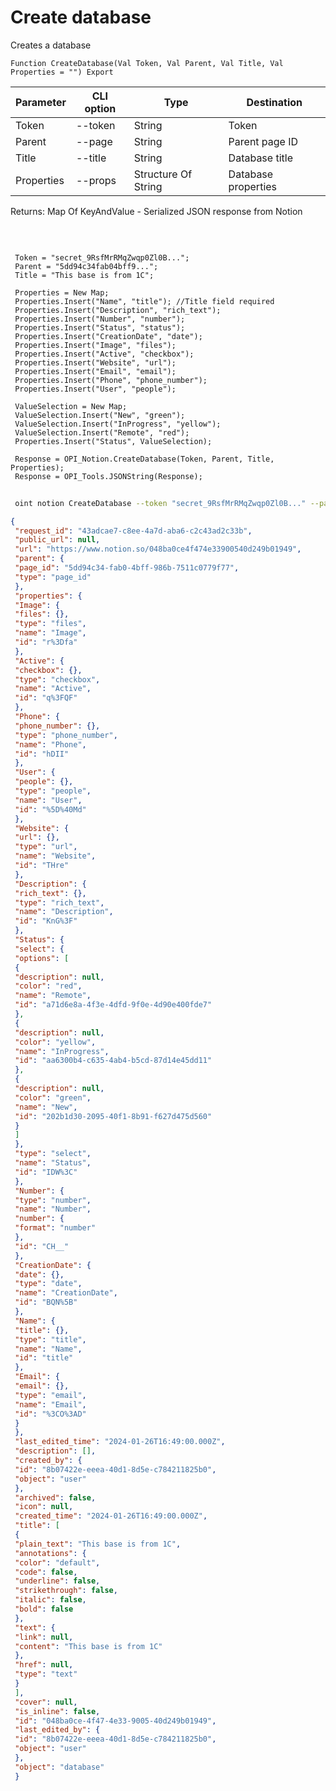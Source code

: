 ﻿---
sidebar_position: 1
---

# Create database
 Creates a database



`Function CreateDatabase(Val Token, Val Parent, Val Title, Val Properties = "") Export`

 | Parameter | CLI option | Type | Destination |
 |-|-|-|-|
 | Token | --token | String | Token |
 | Parent | --page | String | Parent page ID |
 | Title | --title | String | Database title |
 | Properties | --props | Structure Of String | Database properties |

 
 Returns: Map Of KeyAndValue - Serialized JSON response from Notion

<br/>




```bsl title="Code example"
 
 Token = "secret_9RsfMrRMqZwqp0Zl0B...";
 Parent = "5dd94c34fab04bff9...";
 Title = "This base is from 1C";
 
 Properties = New Map;
 Properties.Insert("Name", "title"); //Title field required
 Properties.Insert("Description", "rich_text");
 Properties.Insert("Number", "number");
 Properties.Insert("Status", "status");
 Properties.Insert("CreationDate", "date");
 Properties.Insert("Image", "files");
 Properties.Insert("Active", "checkbox");
 Properties.Insert("Website", "url");
 Properties.Insert("Email", "email");
 Properties.Insert("Phone", "phone_number");
 Properties.Insert("User", "people");
 
 ValueSelection = New Map;
 ValueSelection.Insert("New", "green");
 ValueSelection.Insert("InProgress", "yellow");
 ValueSelection.Insert("Remote", "red");
 Properties.Insert("Status", ValueSelection);
 
 Response = OPI_Notion.CreateDatabase(Token, Parent, Title, Properties);
 Response = OPI_Tools.JSONString(Response);
```
	


```sh title="CLI command example"
 
 oint notion CreateDatabase --token "secret_9RsfMrRMqZwqp0Zl0B..." --page "5dd94c34fab04bff9..." --title "This base is from 1C" --props %props%

```

```json title="Result"
{
 "request_id": "43adcae7-c8ee-4a7d-aba6-c2c43ad2c33b",
 "public_url": null,
 "url": "https://www.notion.so/048ba0ce4f474e33900540d249b01949",
 "parent": {
 "page_id": "5dd94c34-fab0-4bff-986b-7511c0779f77",
 "type": "page_id"
 },
 "properties": {
 "Image": {
 "files": {},
 "type": "files",
 "name": "Image",
 "id": "r%3Dfa"
 },
 "Active": {
 "checkbox": {},
 "type": "checkbox",
 "name": "Active",
 "id": "q%3FQF"
 },
 "Phone": {
 "phone_number": {},
 "type": "phone_number",
 "name": "Phone",
 "id": "hDII"
 },
 "User": {
 "people": {},
 "type": "people",
 "name": "User",
 "id": "%5D%40Md"
 },
 "Website": {
 "url": {},
 "type": "url",
 "name": "Website",
 "id": "THre"
 },
 "Description": {
 "rich_text": {},
 "type": "rich_text",
 "name": "Description",
 "id": "KnG%3F"
 },
 "Status": {
 "select": {
 "options": [
 {
 "description": null,
 "color": "red",
 "name": "Remote",
 "id": "a71d6e8a-4f3e-4dfd-9f0e-4d90e400fde7"
 },
 {
 "description": null,
 "color": "yellow",
 "name": "InProgress",
 "id": "aa6300b4-c635-4ab4-b5cd-87d14e45dd11"
 },
 {
 "description": null,
 "color": "green",
 "name": "New",
 "id": "202b1d30-2095-40f1-8b91-f627d475d560"
 }
 ]
 },
 "type": "select",
 "name": "Status",
 "id": "IDW%3C"
 },
 "Number": {
 "type": "number",
 "name": "Number",
 "number": {
 "format": "number"
 },
 "id": "CH__"
 },
 "CreationDate": {
 "date": {},
 "type": "date",
 "name": "CreationDate",
 "id": "BQN%5B"
 },
 "Name": {
 "title": {},
 "type": "title",
 "name": "Name",
 "id": "title"
 },
 "Email": {
 "email": {},
 "type": "email",
 "name": "Email",
 "id": "%3CO%3AD"
 }
 },
 "last_edited_time": "2024-01-26T16:49:00.000Z",
 "description": [],
 "created_by": {
 "id": "8b07422e-eeea-40d1-8d5e-c784211825b0",
 "object": "user"
 },
 "archived": false,
 "icon": null,
 "created_time": "2024-01-26T16:49:00.000Z",
 "title": [
 {
 "plain_text": "This base is from 1C",
 "annotations": {
 "color": "default",
 "code": false,
 "underline": false,
 "strikethrough": false,
 "italic": false,
 "bold": false
 },
 "text": {
 "link": null,
 "content": "This base is from 1C"
 },
 "href": null,
 "type": "text"
 }
 ],
 "cover": null,
 "is_inline": false,
 "id": "048ba0ce-4f47-4e33-9005-40d249b01949",
 "last_edited_by": {
 "id": "8b07422e-eeea-40d1-8d5e-c784211825b0",
 "object": "user"
 },
 "object": "database"
 }
```
